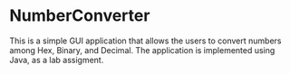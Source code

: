 # NumberConverter
This is a simple GUI application that allows the users to convert numbers among Hex, Binary, and Decimal. The application is implemented using Java, as a lab assigment.

